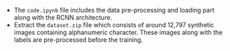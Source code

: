 * The ```code.ipynb``` file includes the data pre-processing and loading part along with the RCNN architecture.
* Extract the ```dataset.zip``` file which consists of around 12,797 synthetic images containing alphanumeric character. These images along with the labels are pre-processed before the training.
